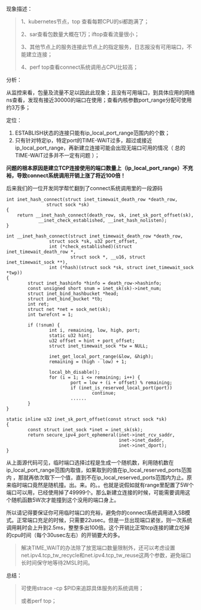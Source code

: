 现象描述：

> 1、kubernetes节点，top 查看每颗CPU的si都跑满了；
>
> 2、sar查看包数量大概在1万；iftop查看流量很小；
>
> 3、其他节点上的服务连接此节点上的指定服务，日志报没有可用端口，不能建立连接；
>
> 4、perf top查看connect系统调用占CPU比较高；

分析：

从监控来看，包量及流量不足以因此此现象；且没有可用端口，到具体应用的网络ns查看，发现有接近30000的端口在使用；查看内核参数port_range分配可使用约3万多；

定位：

1. ESTABLISH状态的连接只能有ip_local_port_range范围内的个数；
2. 只有针对特定ip，特定port的TIME-WAIT过多，超过或接近ip_local_port_range，再新建立连接可能会出现无端口可用的情况（ 总的TIME-WAIT过多并不一定有问题 ）；



**问题的根本原因是建立TCP连接使用的端口数量上（ip_local_port_range）不充裕，导致connect系统调用开销上涨了将近100倍！**

后来我们的一位开发同学帮忙翻到了connect系统调用里的一段源码

```
int inet_hash_connect(struct inet_timewait_death_row *death_row,
               struct sock *sk)
{
    return __inet_hash_connect(death_row, sk, inet_sk_port_offset(sk),
            __inet_check_established, __inet_hash_nolisten);
}

int __inet_hash_connect(struct inet_timewait_death_row *death_row,
                struct sock *sk, u32 port_offset,
                int (*check_established)(struct inet_timewait_death_row *,
                        struct sock *, __u16, struct inet_timewait_sock **),
                int (*hash)(struct sock *sk, struct inet_timewait_sock *twp))
{
        struct inet_hashinfo *hinfo = death_row->hashinfo;
        const unsigned short snum = inet_sk(sk)->inet_num;
        struct inet_bind_hashbucket *head;
        struct inet_bind_bucket *tb;
        int ret;
        struct net *net = sock_net(sk);
        int twrefcnt = 1;

        if (!snum) {
                int i, remaining, low, high, port;
                static u32 hint;
                u32 offset = hint + port_offset;
                struct inet_timewait_sock *tw = NULL;

                inet_get_local_port_range(&low, &high);
                remaining = (high - low) + 1;

                local_bh_disable();
                for (i = 1; i <= remaining; i++) {
                        port = low + (i + offset) % remaining;
                        if (inet_is_reserved_local_port(port))
                                continue;
                        ......
        }
}

static inline u32 inet_sk_port_offset(const struct sock *sk)
{
        const struct inet_sock *inet = inet_sk(sk);  
        return secure_ipv4_port_ephemeral(inet->inet_rcv_saddr,  
                                          inet->inet_daddr,  
                                          inet->inet_dport);  
}
```

从上面源代码可见，临时端口选择过程是生成一个随机数，利用随机数在ip_local_port_range范围内取值，如果取到的值在ip_local_reserved_ports范围内 ，那就再依次取下一个值，直到不在ip_local_reserved_ports范围内为止。原来临时端口竟然是随机撞。出。来。的。。也就是说假如就有range里配置了5W个端口可以用，已经使用掉了49999个。那么新建立连接的时候，可能需要调用这个随机函数5W次才能撞到这个没用的端口身上。

所以请记得要保证你可用临时端口的充裕，避免你的connect系统调用进入SB模式。正常端口充足的时候，只需要22usec。但是一旦出现端口紧张，则一次系统调用耗时会上升到2.5ms，整整多出100倍。这个开销比正常tcp连接的建立吃掉的cpu时间（每个30usec左右）的开销要大的多。

> 解决TIME_WAIT的办法除了放宽端口数量限制外，还可以考虑设置net.ipv4.tcp_tw_recycle和net.ipv4.tcp_tw_reuse这两个参数，避免端口长时间保守地等待2MSL时间。



总结：

> 可使用strace -cp $PID来追踪具体服务的系统调用；
>
> 或者perf top；
